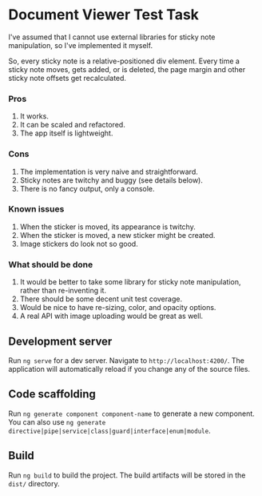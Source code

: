 # Document Viewer Test Task

I've assumed that I cannot use external libraries for sticky note manipulation, so I've implemented it myself.

So, every sticky note is a relative-positioned div element. Every time a sticky note moves, gets added, or is deleted, the page margin and other sticky note offsets get recalculated.

### Pros
1. It works.
2. It can be scaled and refactored.
3. The app itself is lightweight.
### Cons
1. The implementation is very naive and straightforward.
2. Sticky notes are twitchy and buggy (see details below).
3. There is no fancy output, only a console.

### Known issues
1. When the sticker is moved, its appearance is twitchy.
2. When the sticker is moved, a new sticker might be created.
3. Image stickers do look not so good.

### What should be done
1. It would be better to take some library for sticky note manipulation, rather than re-inventing it.
2. There should be some decent unit test coverage.
3. Would be nice to have re-sizing, color, and opacity options.
4. A real API with image uploading would be great as well.

## Development server

Run `ng serve` for a dev server. Navigate to `http://localhost:4200/`. The application will automatically reload if you change any of the source files.

## Code scaffolding

Run `ng generate component component-name` to generate a new component. You can also use `ng generate directive|pipe|service|class|guard|interface|enum|module`.

## Build

Run `ng build` to build the project. The build artifacts will be stored in the `dist/` directory.
